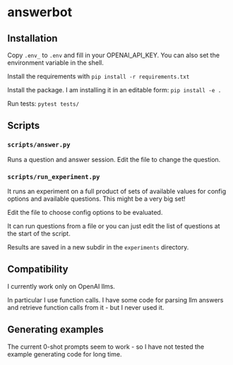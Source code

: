 # answerbot

## Installation

Copy `.env_` to `.env` and fill in your OPENAI_API_KEY. You can also set the environment variable in the shell.

Install the requirements with `pip install -r requirements.txt`

Install the package. I am installing it in an editable form: `pip install -e .`

Run tests:
`pytest tests/`


## Scripts

### `scripts/answer.py`
Runs a question and answer session.
Edit the file to change the question.

### `scripts/run_experiment.py`
It runs an experiment on a full product of sets of available values for config options and available questions.
This might be a very big set!

Edit the file to choose config options to be evaluated.

It can run questions from a file or you can just edit the list of questions at the start of the script.

Results are saved in a new subdir in the `experiments` directory.


## Compatibility
I currently work only on OpenAI llms.

In particular I use function calls. I have some code for parsing llm answers and retrieve function calls from it - but I never used it.

## Generating examples
The current 0-shot prompts seem to work - so I have not tested the example generating code for long time.

